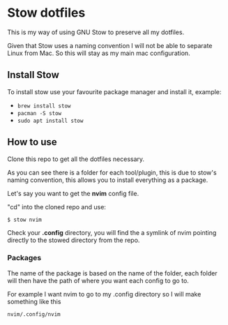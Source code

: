 # Stow dotfiles

This is my way of using GNU Stow to preserve all my dotfiles.

Given that Stow uses a naming convention I will not be able to separate Linux from Mac. So this will stay as my main mac configuration.

## Install Stow

To install stow use your favourite package manager and install it, example:

- `brew install stow`
- `pacman -S stow`
- `sudo apt install stow`

## How to use

Clone this repo to get all the dotfiles necessary.

As you can see there is a folder for each tool/plugin, this is due to stow's naming convention, this allows you to install everything as a package.

Let's say you want to get the **nvim** config file.

"cd" into the cloned repo and use:

`$ stow nvim`

Check your **.config** directory, you will find the a symlink of nvim pointing directly to the stowed directory from the repo.

### Packages

The name of the package is based on the name of the folder, each folder will then have the path of where you want each config to go to.

For example I want nvim to go to my .config directory so I will make something like this

`nvim/.config/nvim`
